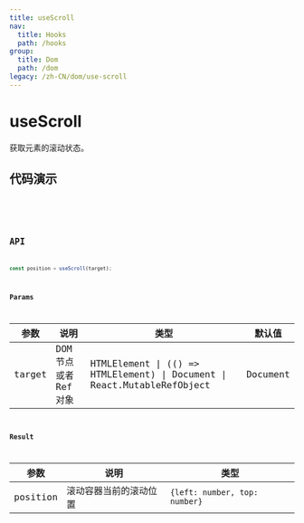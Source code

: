 ```yaml
---
title: useScroll
nav:
  title: Hooks
  path: /hooks
group:
  title: Dom
  path: /dom
legacy: /zh-CN/dom/use-scroll
---
```


# useScroll

获取元素的滚动状态。


## 代码演示

<code src="./demo/demo1.tsx" />

<code src="./demo/demo2.tsx" />

## API

```ts
const position = useScroll(target);
```

### Params

| 参数    | 说明                                         | 类型                   | 默认值 |
|---------|----------------------------------------------|------------------------|--------|
| target | DOM 节点或者 Ref 对象  |  HTMLElement \| (() => HTMLElement) \| Document \| React.MutableRefObject  | Document    |

### Result

| 参数 | 说明     | 类型 |
|------|----------|------|
| position | 滚动容器当前的滚动位置 | `{left: number, top: number}`  |
